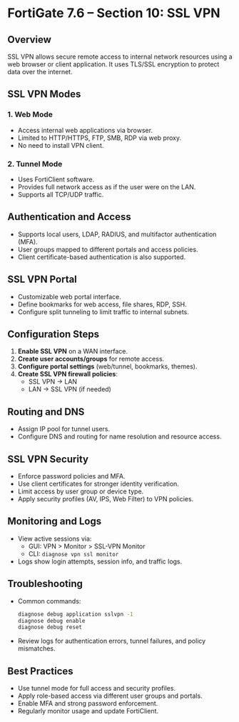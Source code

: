# FortiGate 7.6 – Section 10: SSL VPN

## Overview

SSL VPN allows secure remote access to internal network resources using a web browser or client application. It uses TLS/SSL encryption to protect data over the internet.

## SSL VPN Modes

### 1. Web Mode
- Access internal web applications via browser.
- Limited to HTTP/HTTPS, FTP, SMB, RDP via web proxy.
- No need to install VPN client.

### 2. Tunnel Mode
- Uses FortiClient software.
- Provides full network access as if the user were on the LAN.
- Supports all TCP/UDP traffic.

## Authentication and Access

- Supports local users, LDAP, RADIUS, and multifactor authentication (MFA).
- User groups mapped to different portals and access policies.
- Client certificate-based authentication is also supported.

## SSL VPN Portal

- Customizable web portal interface.
- Define bookmarks for web access, file shares, RDP, SSH.
- Configure split tunneling to limit traffic to internal subnets.

## Configuration Steps

1. **Enable SSL VPN** on a WAN interface.
2. **Create user accounts/groups** for remote access.
3. **Configure portal settings** (web/tunnel, bookmarks, themes).
4. **Create SSL VPN firewall policies**:
   - SSL VPN → LAN
   - LAN → SSL VPN (if needed)

## Routing and DNS

- Assign IP pool for tunnel users.
- Configure DNS and routing for name resolution and resource access.

## SSL VPN Security

- Enforce password policies and MFA.
- Use client certificates for stronger identity verification.
- Limit access by user group or device type.
- Apply security profiles (AV, IPS, Web Filter) to VPN policies.

## Monitoring and Logs

- View active sessions via:
  - GUI: VPN > Monitor > SSL-VPN Monitor
  - CLI: `diagnose vpn ssl monitor`
- Logs show login attempts, session info, and traffic logs.

## Troubleshooting

- Common commands:
  ```bash
  diagnose debug application sslvpn -1
  diagnose debug enable
  diagnose debug reset
  ```
- Review logs for authentication errors, tunnel failures, and policy mismatches.

## Best Practices

- Use tunnel mode for full access and security profiles.
- Apply role-based access via different user groups and portals.
- Enable MFA and strong password enforcement.
- Regularly monitor usage and update FortiClient.
